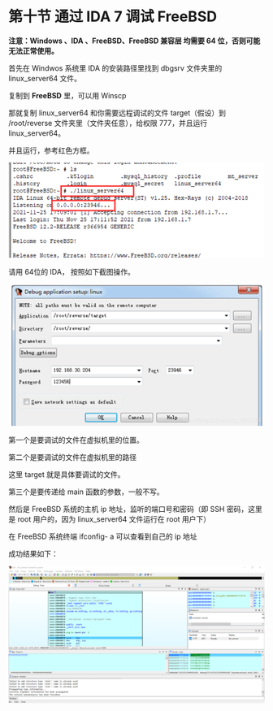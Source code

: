 # 第十节 通过 IDA 7 调试 FreeBSD

**注意：Windows 、IDA 、FreeBSD、FreeBSD 兼容层 均需要 64 位，否则可能无法正常使用。**

首先在 Windwos  系统里 IDA 的安装路径里找到 dbgsrv 文件夹里的 linux_server64 文件。

复制到 **FreeBSD** 里，可以用 Winscp

那就复制 linux_server64 和你需要远程调试的文件 target（假设）到  /root/reverse 文件夹里（文件夹任意），给权限 777，并且运行 linux_server64。

并且运行，参考红色方框。

![](../.gitbook/assets/IDA1.png)

请用 64位的 IDA， 按照如下截图操作。

![](../.gitbook/assets/IDA2.png)

第一个是要调试的文件在虚拟机里的位置。

第二个是要调试的文件在虚拟机里的路径

这里 target 就是具体要调试的文件。

第三个是要传递给 main 函数的参数，一般不写。

然后是 FreeBSD 系统的主机 ip 地址，监听的端口号和密码（即 SSH 密码，这里是 root 用户的，因为 linux_server64 文件运行在 root 用户下）

在 FreeBSD 系统终端 ifconfig- a 可以查看到自己的 ip 地址

成功结果如下：

![](../.gitbook/assets/IDA3.png)


